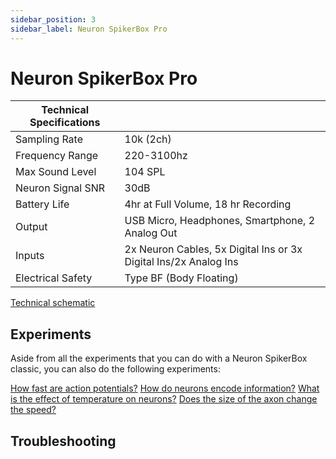 ```yaml
---
sidebar_position: 3
sidebar_label: Neuron SpikerBox Pro
---
```


# Neuron SpikerBox Pro #

|Technical Specifications||
|---|---|
|Sampling Rate |10k (2ch)|
|Frequency Range |220-3100hz|
|Max Sound Level |104 SPL|
|Neuron Signal SNR |30dB|
|Battery Life |4hr at Full Volume, 18 hr Recording|
|Output |USB Micro, Headphones, Smartphone, 2 Analog Out|
|Inputs |2x Neuron Cables, 5x Digital Ins or 3x Digital Ins/2x Analog Ins|
|Electrical Safety |Type BF (Body Floating)|

[Technical schematic](https://backyardbrains.com/products/files/Neuron.Spikerbox.Pro.V1.pdf)

## Experiments ##
Aside from all the experiments that you can do with a Neuron SpikerBox classic, you can also do the following experiments:


[How fast are action potentials?](https://backyardbrains.com/experiments/NeuronSpikerBoxPro)
[How do neurons encode information?](https://backyardbrains.com/experiments/ratecoding)
[What is the effect of temperature on neurons?](https://backyardbrains.com/experiments/WormTemperature)
[Does the size of the axon change the speed?](https://backyardbrains.com/experiments/wormstretch)

## Troubleshooting ##

